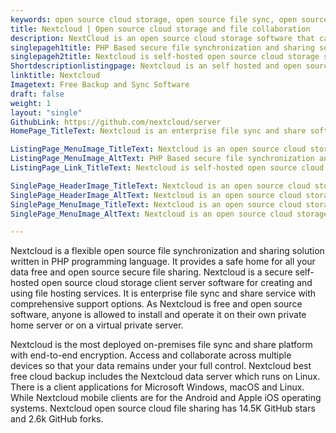 ```yaml
---
keywords: open source cloud storage, open source file sync, open source file sharing server, open source file storage, file sync and share, best free cloud backup, open source secure file sharing
title: Nextcloud | Open source cloud storage and file collaboration
description: NextCloud is an open source cloud storage software that can be installed on your private server. It is safe, secure and compliant file sync and share solution.
singlepageh1title: PHP Based secure file synchronization and sharing solution
singlepageh2title: Nextcloud is self-hosted open source cloud storage solution written in PHP language. It is secure and compliant file synchronization and sharing solution.
Shortdescriptionlistingpage: Nextcloud is an self hosted and open source cloud storage solution written in PHP language. It is safe, secure and compliant file synchronization and sharing solution, similar to Dropbox.
linktitle: Nextcloud
Imagetext: Free Backup and Sync Software
draft: false
weight: 1
layout: "single"
GithubLink: https://github.com/nextcloud/server
HomePage_TitleText: Nextcloud is an enterprise file sync and share software

ListingPage_MenuImage_TitleText: Nextcloud is an open source cloud storage solution
ListingPage_MenuImage_AltText: PHP Based secure file synchronization and sharing solution
ListingPage_Link_TitleText: Nextcloud is self-hosted open source cloud storage solution written in PHP language.

SinglePage_HeaderImage_TitleText: Nextcloud is an open source cloud storage solution
SinglePage_HeaderImage_AltText: Nextcloud is an open source cloud storage solution
SinglePage_MenuImage_TitleText: Nextcloud is an open source cloud storage solution
SinglePage_MenuImage_AltText: Nextcloud is an open source cloud storage solution

---
```


Nextcloud is a flexible open source file synchronization and sharing solution  written in PHP programming language. It provides a safe home for all your data free and open source secure file sharing. Nextcloud is a secure self-hosted open source cloud storage client server software for creating and using file hosting services. It is enterprise file sync and share service with comprehensive support options. As Nextcloud is free and open source software, anyone is allowed to install and operate it on their own private home server or on a virtual private server.

Nextcloud is the most deployed on-premises file sync and share platform​ with end-to-end encryption. Access and collaborate across multiple devices so that your data remains under your full control. Nextcloud best free cloud backup includes the Nextcloud data server which runs on Linux. There is a client applications for Microsoft Windows, macOS and Linux. While Nextcloud mobile clients are for the Android and Apple iOS operating systems. Nextcloud open source cloud file sharing has 14.5K GitHub stars and 2.6k GitHub forks.
